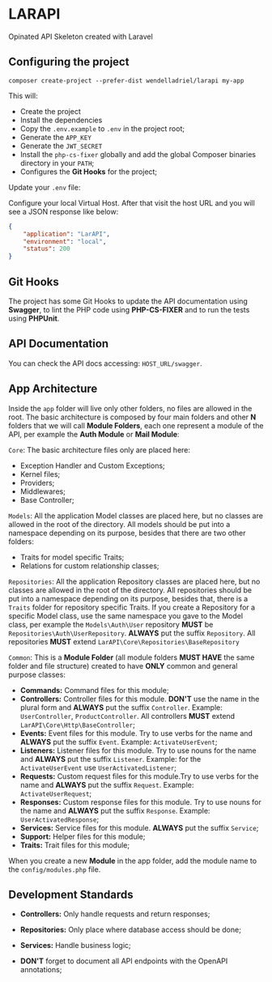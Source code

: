 # LARAPI

Opinated API Skeleton created with Laravel

## Configuring the project

```
composer create-project --prefer-dist wendelladriel/larapi my-app
```

This will:
- Create the project
- Install the dependencies
- Copy the `.env.example` to `.env` in the project root;
- Generate the `APP_KEY`
- Generate the `JWT_SECRET`
- Install the `php-cs-fixer` globally and add the global Composer binaries directory in your `PATH`;
- Configures the **Git Hooks** for the project;

Update your `.env` file:

Configure your local Virtual Host. After that visit the host URL and you will see a JSON response like below:

```json
{
    "application": "LarAPI",
    "environment": "local",
    "status": 200
}
```

## Git Hooks

The project has some Git Hooks to update the API documentation using **Swagger**, to lint the PHP code using **PHP-CS-FIXER** and to run the tests using **PHPUnit**.

## API Documentation

You can check the API docs accessing: `HOST_URL/swagger`.

## App Architecture

Inside the `app` folder will live only other folders, no files are allowed in the root. The basic architecture is composed by four main folders and other **N** folders that we will call **Module Folders**, each one represent a module of the API, per example the **Auth Module** or **Mail Module**:

`Core`: The basic architecture files only are placed here:

- Exception Handler and Custom Exceptions;
- Kernel files;
- Providers;
- Middlewares;
- Base Controller;

`Models`: All the application Model classes are placed here, but no classes are allowed in the root of the directory. All models should be put into a namespace depending on its purpose, besides that there are two other folders:

- Traits for model specific Traits;
- Relations for custom relationship classes;

`Repositories`: All the application Repository classes are placed here, but no classes are allowed in the root of the directory. All repositories should be put into a namespace depending on its purpose, besides that, there is a `Traits` folder for repository specific Traits. If you create a Repository for a specific Model class, use the same namespace you gave to the Model class, per example the `Models\Auth\User` repository **MUST** be `Repositories\Auth\UserRepository`. **ALWAYS** put the suffix `Repository`. All repositories **MUST** extend `LarAPI\Core\Repositories\BaseRepository`

`Common`: This is a **Module Folder** (all module folders **MUST HAVE** the same folder and file structure) created to have **ONLY** common and general purpose classes:

- **Commands:** Command files for this module;
- **Controllers:** Controller files for this module. **DON'T** use the name in the plural form and **ALWAYS** put the suffix `Controller`. Example: `UserController`, `ProductController`. All controllers **MUST** extend `LarAPI\Core\Http\BaseController`;
- **Events:** Event files for this module. Try to use verbs for the name and **ALWAYS** put the suffix `Event`. Example: `ActivateUserEvent`;
- **Listeners:** Listener files for this module. Try to use nouns for the name and **ALWAYS** put the suffix `Listener`. Example: for the `ActivateUserEvent` use `UserActivatedListener`;
- **Requests:** Custom request files for this module.Try to use verbs for the name and **ALWAYS** put the suffix `Request`. Example: `ActivateUserRequest`;
- **Responses:** Custom response files for this module. Try to use nouns for the name and **ALWAYS** put the suffix `Response`. Example: `UserActivatedResponse`;
- **Services:** Service files for this module. **ALWAYS** put the suffix `Service`;
- **Support:** Helper files for this module;
- **Traits:** Trait files for this module;

When you create a new **Module** in the app folder, add the module name to the `config/modules.php` file.

## Development Standards

- **Controllers:** Only handle requests and return responses;

- **Repositories:** Only place where database access should be done;

- **Services:** Handle business logic;

- **DON'T** forget to document all API endpoints with the OpenAPI annotations;

